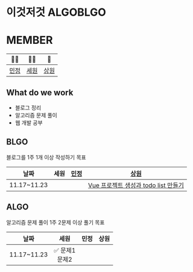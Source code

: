 # 이것저것 ALGOBLGO

# MEMBER

|  💁‍♀️  |  💁‍♀️  |  💁  |
| :--: | :--: | :--: |
| [민정](https://github.com/isakacindy) | [세원](https://github.com/nowesmik) | [상원](https://github.com/nowgnas) |

## What do we work

-   블로그 정리
-   알고리즘 문제 풀이
-   웹 개발 공부

## BLGO

블로그를 1주 1개 이상 작성하기 목표

|    날짜     | 세원 | [민정](https://isakacindy.github.io) |                        [상원](https://nowgnas.github.io)                         |
| :---------: | :--: | :--: | :------------------------------------------------------------------------------: |
| 11.17~11.23 |      |      | [Vue 프로젝트 생성과 todo list 만들기](https://nowgnas.github.io/posts/vuetodo/) |

## ALGO

알고리즘 문제 풀이 1주 2문제 이상 풀기 목표

|    날짜     |       세원        | 민정 | 상원 |
| :---------: | :---------------: | :--: | :--: |
| 11.17~11.23 | ✅ 문제1<br>문제2 |      |      |
